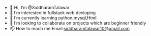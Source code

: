 - 👋 Hi, I’m @SiddharamTalawar
- 👀 I’m interested in fullstack web devloping
- 🌱 I’m currently learning python,mysql,Html
- 💞️ I’m looking to collaborate on projects which are beginner friendly
- 📫 How to reach me Email:siddharamtalawar10@gmail.com

<!---
SiddharamTalawar/SiddharamTalawar is a ✨ special ✨ repository because its `README.md` (this file) appears on your GitHub profile.
You can click the Preview link to take a look at your changes.
--->
